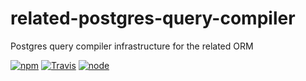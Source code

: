 # related-postgres-query-compiler

Postgres query compiler infrastructure for the related ORM


[![npm](https://img.shields.io/npm/dm/related-postgres-query-compiler.svg?style=flat-square)](https://www.npmjs.com/package/related-postgres-query-compiler)
[![Travis](https://img.shields.io/travis/eventEmitter/related-postgres-query-compiler.svg?style=flat-square)](https://travis-ci.org/eventEmitter/related-postgres-query-compiler)
[![node](https://img.shields.io/node/v/related-postgres-query-compiler.svg?style=flat-square)](https://nodejs.org/)

